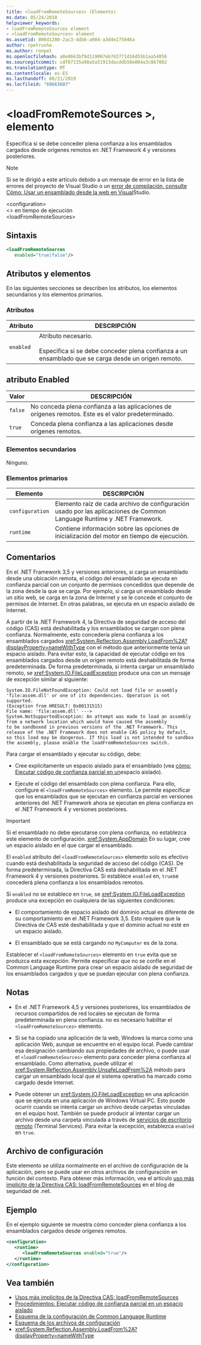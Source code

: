 ```yaml
---
title: <loadFromRemoteSources> (Elemento)
ms.date: 05/24/2018
helpviewer_keywords:
- loadFromRemoteSources element
- <loadFromRemoteSources> element
ms.assetid: 006d1280-2ac3-4db6-a984-a3d4e275046a
author: rpetrusha
ms.author: ronpet
ms.openlocfilehash: a8e8663bf9d119007eb7d3771d16d55b1aa54856
ms.sourcegitcommit: cdf67135a98a5a51913dacddb58e004a3c867802
ms.translationtype: MT
ms.contentlocale: es-ES
ms.lasthandoff: 08/21/2019
ms.locfileid: "69663607"
---
```

# <a name="loadfromremotesources-element"></a>\<loadFromRemoteSources >, elemento
Especifica si se debe conceder plena confianza a los ensamblados cargados desde orígenes remotos en .NET Framework 4 y versiones posteriores.
  
> [!NOTE]
>  Si se le dirigió a este artículo debido a un mensaje de error en la lista de errores del proyecto de Visual Studio o un [error de compilación, consulte Cómo: Usar un ensamblado desde la web en Visual](https://docs.microsoft.com/previous-versions/visualstudio/visual-studio-2010/ee890038(v=vs.100))Studio.  
  
 \<configuration>  
\<> en tiempo de ejecución  
\<loadFromRemoteSources>  
  
## <a name="syntax"></a>Sintaxis  
  
```xml  
<loadFromRemoteSources    
   enabled="true|false"/>  
```  
  
## <a name="attributes-and-elements"></a>Atributos y elementos
 En las siguientes secciones se describen los atributos, los elementos secundarios y los elementos primarios.  
  
### <a name="attributes"></a>Atributos  
  
|Atributo|DESCRIPCIÓN|  
|---------------|-----------------|  
|`enabled`|Atributo necesario.<br /><br /> Especifica si se debe conceder plena confianza a un ensamblado que se carga desde un origen remoto.|  
  
## <a name="enabled-attribute"></a>atributo Enabled  
  
|Valor|DESCRIPCIÓN|  
|-----------|-----------------|  
|`false`|No conceda plena confianza a las aplicaciones de orígenes remotos. Este es el valor predeterminado.|  
|`true`|Conceda plena confianza a las aplicaciones desde orígenes remotos.|  
  
### <a name="child-elements"></a>Elementos secundarios  
 Ninguno.  
  
### <a name="parent-elements"></a>Elementos primarios  
  
|Elemento|DESCRIPCIÓN|  
|-------------|-----------------|  
|`configuration`|Elemento raíz de cada archivo de configuración usado por las aplicaciones de Common Language Runtime y .NET Framework.|  
|`runtime`|Contiene información sobre las opciones de inicialización del motor en tiempo de ejecución.|  
  
## <a name="remarks"></a>Comentarios

En el .NET Framework 3,5 y versiones anteriores, si carga un ensamblado desde una ubicación remota, el código del ensamblado se ejecuta en confianza parcial con un conjunto de permisos concedidos que depende de la zona desde la que se carga. Por ejemplo, si carga un ensamblado desde un sitio web, se carga en la zona de Internet y se le concede el conjunto de permisos de Internet. En otras palabras, se ejecuta en un espacio aislado de Internet.

A partir de la .NET Framework 4, la Directiva de seguridad de acceso del código (CAS) está deshabilitada y los ensamblados se cargan con plena confianza. Normalmente, esto concedería plena confianza a los ensamblados cargados <xref:System.Reflection.Assembly.LoadFrom%2A?displayProperty=nameWithType> con el método que anteriormente tenía un espacio aislado. Para evitar esto, la capacidad de ejecutar código en los ensamblados cargados desde un origen remoto está deshabilitada de forma predeterminada. De forma predeterminada, si intenta cargar un ensamblado remoto, se <xref:System.IO.FileLoadException> produce una con un mensaje de excepción similar al siguiente:

```text
System.IO.FileNotFoundException: Could not load file or assembly 'file:assem.dll' or one of its dependencies. Operation is not supported. 
(Exception from HRESULT: 0x80131515)
File name: 'file:assem.dll' ---> 
System.NotSupportedException: An attempt was made to load an assembly from a network location which would have caused the assembly 
to be sandboxed in previous versions of the .NET Framework. This release of the .NET Framework does not enable CAS policy by default, 
so this load may be dangerous. If this load is not intended to sandbox the assembly, please enable the loadFromRemoteSources switch. 
```

Para cargar el ensamblado y ejecutar su código, debe:

- Cree explícitamente un espacio aislado para el ensamblado (vea [cómo: Ejecutar código de confianza parcial en un](../../../misc/how-to-run-partially-trusted-code-in-a-sandbox.md)espacio aislado).

- Ejecute el código del ensamblado con plena confianza. Para ello, configure el `<loadFromRemoteSources>` elemento. Le permite especificar que los ensamblados que se ejecutan en confianza parcial en versiones anteriores del .NET Framework ahora se ejecutan en plena confianza en el .NET Framework 4 y versiones posteriores.

> [!IMPORTANT]
> Si el ensamblado no debe ejecutarse con plena confianza, no establezca este elemento de configuración. <xref:System.AppDomain> En su lugar, cree un espacio aislado en el que cargar el ensamblado.

El `enabled` atributo del `<loadFromRemoteSources>` elemento solo es efectivo cuando está deshabilitada la seguridad de acceso del código (CAS). De forma predeterminada, la Directiva CAS está deshabilitada en el .NET Framework 4 y versiones posteriores. Si establece `enabled` en, `true`se concederá plena confianza a los ensamblados remotos.

Si `enabled` no se establece en `true`, se <xref:System.IO.FileLoadException> produce una excepción en cualquiera de las siguientes condiciones:

- El comportamiento de espacio aislado del dominio actual es diferente de su comportamiento en el .NET Framework 3,5. Esto requiere que la Directiva de CAS esté deshabilitada y que el dominio actual no esté en un espacio aislado.

- El ensamblado que se está cargando no `MyComputer` es de la zona.

Establecer el `<loadFromRemoteSources>` elemento en `true` evita que se produzca esta excepción. Permite especificar que no se confíe en el Common Language Runtime para crear un espacio aislado de seguridad de los ensamblados cargados y que se puedan ejecutar con plena confianza.

## <a name="notes"></a>Notas

- En el .NET Framework 4,5 y versiones posteriores, los ensamblados de recursos compartidos de red locales se ejecutan de forma predeterminada en plena confianza. no es necesario habilitar el `<loadFromRemoteSources>` elemento.

- Si se ha copiado una aplicación de la web, Windows la marca como una aplicación Web, aunque se encuentre en el equipo local. Puede cambiar esa designación cambiando sus propiedades de archivo, o puede usar el `<loadFromRemoteSources>` elemento para conceder plena confianza al ensamblado. Como alternativa, puede utilizar el <xref:System.Reflection.Assembly.UnsafeLoadFrom%2A> método para cargar un ensamblado local que el sistema operativo ha marcado como cargado desde Internet.

- Puede obtener un <xref:System.IO.FileLoadException> en una aplicación que se ejecuta en una aplicación de Windows Virtual PC. Esto puede ocurrir cuando se intenta cargar un archivo desde carpetas vinculadas en el equipo host. También se puede producir al intentar cargar un archivo desde una carpeta vinculada a través de [servicios de escritorio remoto](https://go.microsoft.com/fwlink/?LinkId=182775) (Terminal Services). Para evitar la excepción, establezca `enabled` en `true`.

## <a name="configuration-file"></a>Archivo de configuración

Este elemento se utiliza normalmente en el archivo de configuración de la aplicación, pero se puede usar en otros archivos de configuración en función del contexto. Para obtener más información, vea el artículo [uso más implícito de la Directiva CAS: loadFromRemoteSources](https://go.microsoft.com/fwlink/p/?LinkId=266839) en el blog de seguridad de .net.  

## <a name="example"></a>Ejemplo

En el ejemplo siguiente se muestra cómo conceder plena confianza a los ensamblados cargados desde orígenes remotos.

```xml
<configuration>  
   <runtime>  
      <loadFromRemoteSources enabled="true"/>  
   </runtime>  
</configuration>  
```

## <a name="see-also"></a>Vea también

- [Usos más implícitos de la Directiva CAS: loadFromRemoteSources](https://go.microsoft.com/fwlink/p/?LinkId=266839)
- [Procedimientos: Ejecutar código de confianza parcial en un espacio aislado](../../../misc/how-to-run-partially-trusted-code-in-a-sandbox.md)
- [Esquema de la configuración de Common Language Runtime](index.md)
- [Esquema de los archivos de configuración](../index.md)
- <xref:System.Reflection.Assembly.LoadFrom%2A?displayProperty=nameWithType>
